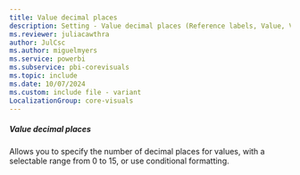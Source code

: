 ```yaml
---
title: Value decimal places
description: Setting - Value decimal places (Reference labels, Value, Value decimal places)
ms.reviewer: juliacawthra
author: JulCsc
ms.author: miguelmyers
ms.service: powerbi
ms.subservice: pbi-corevisuals
ms.topic: include
ms.date: 10/07/2024
ms.custom: include file - variant
LocalizationGroup: core-visuals
---
```

##### Value decimal places

Allows you to specify the number of decimal places for values, with a selectable range from 0 to 15, or use conditional formatting.
